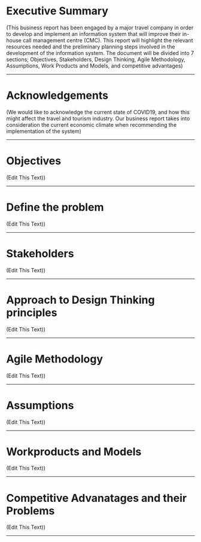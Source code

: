 # Executive Summary
(This business report has been engaged by a major travel company in order to develop and implement an information system that will improve their in-house call management centre (CMC). This report will highlight the relevant resources needed and the preliminary planning steps involved in the development of the information system. The document will be divided into 7 sections; Objectives, Stakeholders, Design Thinking, Agile Methodology, Assumptions, Work Products and Models, and competitive advantages)
_______________________________
# Acknowledgements 
(We would like to acknowledge the current state of COVID19, and how this might affect the travel and tourism industry. Our business report takes into consideration the current economic climate when recommending the implementation of the  system)
_______________________________
# Objectives
(Edit This Text))
_______________________________
# Define the problem
(Edit This Text))
_______________________________
# Stakeholders
(Edit This Text))
_______________________________
# Approach to Design Thinking principles
(Edit This Text))
_______________________________
# Agile Methodology
(Edit This Text))
_______________________________
# Assumptions
(Edit This Text))
_______________________________
# Workproducts and Models
(Edit This Text))
_______________________________
# Competitive Advanatages and their Problems
(Edit This Text))
_______________________________
